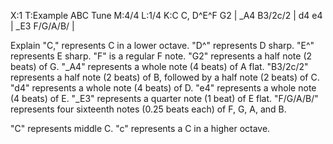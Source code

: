 X:1
T:Example ABC Tune
M:4/4
L:1/4
K:C
C, D^E^F G2 | _A4 B3/2c/2 | d4 e4 | _E3 F/G/A/B/ |


Explain
"C," represents C in a lower octave.
"D^" represents D sharp.
"E^" represents E sharp.
"F" is a regular F note.
"G2" represents a half note (2 beats) of G.
"_A4" represents a whole note (4 beats) of A flat.
"B3/2c/2" represents a half note (2 beats) of B, followed by a half note (2 beats) of C.
"d4" represents a whole note (4 beats) of D.
"e4" represents a whole note (4 beats) of E.
"_E3" represents a quarter note (1 beat) of E flat.
"F/G/A/B/" represents four sixteenth notes (0.25 beats each) of F, G, A, and B.

"C" represents middle C.
"c" represents a C in a higher octave.